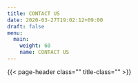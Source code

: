 ```yaml
---
title: CONTACT US
date: 2020-03-27T19:02:12+09:00
draft: false
menu:
  main:
    weight: 60
    name: CONTACT US
---
```


{{< page-header class="" title-class="" >}}
